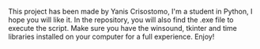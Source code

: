 This project has been made by Yanis Crisostomo, I'm a student in Python, I hope you will like it. In the repository,
you will also find the .exe file to execute the script. Make sure you have the winsound, tkinter and time libraries installed on your
computer for a full experience. Enjoy!
